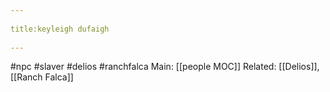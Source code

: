 --- 
title:keyleigh dufaigh 
---
#npc #slaver #delios #ranchfalca
Main: [[people MOC]]
Related: [[Delios]], [[Ranch Falca]]


